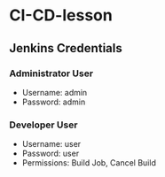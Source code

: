 # CI-CD-lesson

## Jenkins Credentials

### Administrator User
- Username: admin
- Password: admin

### Developer User
- Username: user
- Password: user
- Permissions: Build Job, Cancel Build
